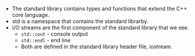 
- The standard library contains types and functions that extend the C++ core language.
- std is a namespace that contains the standard librarby.
- I/O streams are the first component of the standard library that we see.
	- `std::cout` - console output
	- `std::endl` -  end line
	- Both are defined in the standard library header file, iostream.